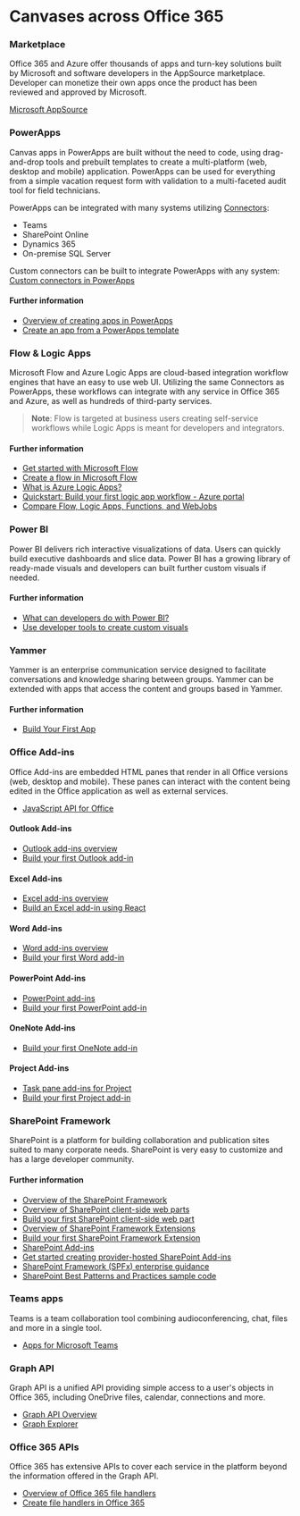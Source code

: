 # Canvases across Office 365 #

### Marketplace ###
Office 365 and Azure offer thousands of apps and turn-key solutions built by Microsoft and software developers in the AppSource marketplace.  Developer can monetize their own apps once the product has been reviewed and approved by Microsoft.

[Microsoft AppSource](https://appsource.microsoft.com/en-us/marketplace/apps?src=office&page=1&product=office)

### PowerApps ###
Canvas apps in PowerApps are built without the need to code, using drag-and-drop tools and prebuilt templates to create a multi-platform (web, desktop and mobile) application.  PowerApps can be used for everything from a simple vacation request form with validation to a multi-faceted audit tool for field technicians.

PowerApps can be integrated with many systems utilizing [Connectors](https://docs.microsoft.com/en-us/powerapps/maker/canvas-apps/connections-list):
- Teams
- SharePoint Online
- Dynamics 365
- On-premise SQL Server

Custom connectors can be built to integrate PowerApps with any system: [Custom connectors in PowerApps](https://docs.microsoft.com/en-us/powerapps/maker/canvas-apps/register-custom-api)

#### Further information ####
- [Overview of creating apps in PowerApps](https://docs.microsoft.com/en-us/powerapps/maker/index)
- [Create an app from a PowerApps template](https://docs.microsoft.com/en-us/powerapps/maker/canvas-apps/get-started-test-drive)

###  Flow & Logic Apps ###
Microsoft Flow and Azure Logic Apps are cloud-based integration workflow engines that have an easy to use web UI. Utilizing the same Connectors as PowerApps, these workflows can integrate with any service in Office 365 and Azure, as well as hundreds of third-party services.
> **Note**: Flow is targeted at business users creating self-service workflows while Logic Apps is meant for developers and integrators.

#### Further information ####
- [Get started with Microsoft Flow](https://docs.microsoft.com/en-us/flow/getting-started)
- [Create a flow in Microsoft Flow](https://docs.microsoft.com/en-us/flow/get-started-logic-flow)
- [What is Azure Logic Apps?](https://docs.microsoft.com/en-us/azure/logic-apps/logic-apps-overview)
- [Quickstart: Build your first logic app workflow - Azure portal](https://docs.microsoft.com/en-us/azure/logic-apps/quickstart-create-first-logic-app-workflow)
- [Compare Flow, Logic Apps, Functions, and WebJobs](https://docs.microsoft.com/en-us/azure/azure-functions/functions-compare-logic-apps-ms-flow-webjobs)

### Power BI ###
Power BI delivers rich interactive visualizations of data. Users can quickly build executive dashboards and slice data. Power BI has a growing library of ready-made visuals and developers can built further custom visuals if needed.

#### Further information ####
- [What can developers do with Power BI?](https://docs.microsoft.com/en-us/power-bi/developer/what-can-you-do)
- [Use developer tools to create custom visuals](https://docs.microsoft.com/en-us/power-bi/service-custom-visuals-getting-started-with-developer-tools)


### Yammer ###
Yammer is an enterprise communication service designed to facilitate conversations and knowledge sharing between groups.  Yammer can be extended with apps that access the content and groups based in Yammer.

#### Further information ####
- [Build Your First App](https://developer.yammer.com/docs) 


###  Office Add-ins ###
Office Add-ins are embedded HTML panes that render in all Office versions (web, desktop and mobile).  These panes can interact with the content being edited in the Office application as well as external services.

- [JavaScript API for Office](https://dev.office.com/reference/add-ins/javascript-api-for-office)

#### Outlook Add-ins ####
- [Outlook add-ins overview]( https://docs.microsoft.com/en-us/outlook/add-ins/)
- [Build your first Outlook add-in](https://docs.microsoft.com/en-us/outlook/add-ins/quick-start?tabs=visual-studio)
	
#### Excel Add-ins ####
- [Excel add-ins overview](https://docs.microsoft.com/en-us/office/dev/add-ins/excel/excel-add-ins-overview)
- [Build an Excel add-in using React](https://docs.microsoft.com/en-us/office/dev/add-ins/excel/excel-add-ins-get-started-react)
	
#### Word Add-ins ####
- [Word add-ins overview](https://docs.microsoft.com/en-us/office/dev/add-ins/word/word-add-ins-programming-overview)
- [Build your first Word add-in](https://docs.microsoft.com/en-us/office/dev/add-ins/word/word-add-ins?tabs=visual-studio)

#### PowerPoint Add-ins ####
- [PowerPoint add-ins](https://docs.microsoft.com/en-us/office/dev/add-ins/powerpoint/powerpoint-add-ins)
- [Build your first PowerPoint add-in](https://docs.microsoft.com/en-us/office/dev/add-ins/powerpoint/powerpoint-add-ins-get-started?tabs=visual-studio)

#### OneNote Add-ins ####
- [Build your first OneNote add-in](https://docs.microsoft.com/en-us/office/dev/add-ins/onenote/onenote-add-ins-getting-started)

#### Project Add-ins ####
- [Task pane add-ins for Project](https://docs.microsoft.com/en-us/office/dev/add-ins/project/project-add-ins)
- [Build your first Project add-in](https://docs.microsoft.com/en-us/office/dev/add-ins/project/project-add-ins-get-started)
	
### SharePoint Framework ###
SharePoint is a platform for building collaboration and publication sites suited to many corporate needs.  SharePoint is very easy to customize and has a large developer community.

#### Further information ####
- [Overview of the SharePoint Framework](https://docs.microsoft.com/en-us/sharepoint/dev/spfx/sharepoint-framework-overview)
- [Overview of SharePoint client-side web parts](https://docs.microsoft.com/en-us/sharepoint/dev/spfx/web-parts/overview-client-side-web-parts)
- [Build your first SharePoint client-side web part](https://docs.microsoft.com/en-us/sharepoint/dev/spfx/web-parts/get-started/build-a-hello-world-web-part)
- [Overview of SharePoint Framework Extensions](https://docs.microsoft.com/en-us/sharepoint/dev/spfx/extensions/overview-extensions)
- [Build your first SharePoint Framework Extension](https://docs.microsoft.com/en-us/sharepoint/dev/spfx/extensions/get-started/build-a-hello-world-extension)
- [SharePoint Add-ins](https://docs.microsoft.com/en-us/sharepoint/dev/sp-add-ins/sharepoint-add-ins)
- [Get started creating provider-hosted SharePoint Add-ins](https://docs.microsoft.com/en-us/sharepoint/dev/sp-add-ins/get-started-creating-provider-hosted-sharepoint-add-ins)
- [SharePoint Framework (SPFx) enterprise guidance](https://docs.microsoft.com/en-us/sharepoint/dev/spfx/enterprise-guidance)
- [SharePoint Best Patterns and Practices sample code](https://github.com/SharePoint/PnP)

### Teams apps ###
Teams is a team collaboration tool combining audioconferencing, chat, files and more in a single tool.

- [Apps for Microsoft Teams](https://docs.microsoft.com/en-us/microsoftteams/platform/concepts/apps/apps-overview)

### Graph API ###
Graph API is a unified API providing simple access to a user's objects in Office 365, including OneDrive files, calendar, connections and more.
- [Graph API Overview](https://developer.microsoft.com/en-us/graph/docs/concepts/overview)
- [Graph Explorer](https://developer.microsoft.com/en-us/graph/graph-explorer) 

### Office 365 APIs ###
Office 365 has extensive APIs to cover each service in the platform beyond the information offered in the Graph API.
- [Overview of Office 365 file handlers](https://msdn.microsoft.com/en-us/office/office365/howto/using-cross-suite-apps)
- [Create file handlers in Office 365](https://msdn.microsoft.com/en-us/office/office365/howto/create-file-handler-extensions)

